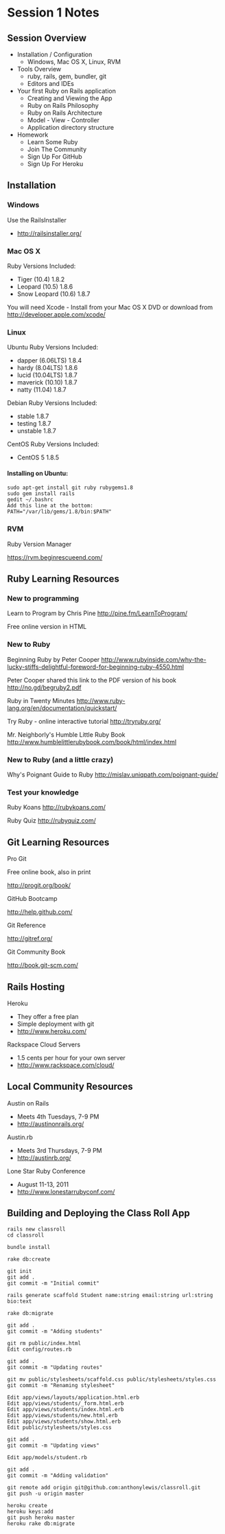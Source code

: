 # Session 1 Notes

## Session Overview

* Installation / Configuration
  * Windows, Mac OS X, Linux, RVM
* Tools Overview
  * ruby, rails, gem, bundler, git
  * Editors and IDEs
* Your first Ruby on Rails application
  * Creating and Viewing the App
  * Ruby on Rails Philosophy
  * Ruby on Rails Architecture
  * Model - View - Controller
  * Application directory structure
* Homework
  * Learn Some Ruby
  * Join The Community
  * Sign Up For GitHub
  * Sign Up For Heroku

## Installation

### Windows

Use the RailsInstaller

* http://railsinstaller.org/

### Mac OS X

Ruby Versions Included:

* Tiger (10.4) 1.8.2
* Leopard (10.5) 1.8.6
* Snow Leopard (10.6) 1.8.7

You will need Xcode - Install from your Mac OS X DVD or
download from http://developer.apple.com/xcode/

### Linux

Ubuntu Ruby Versions Included:

* dapper (6.06LTS) 1.8.4
* hardy (8.04LTS) 1.8.6
* lucid (10.04LTS) 1.8.7
* maverick (10.10) 1.8.7
* natty (11.04) 1.8.7

Debian Ruby Versions Included:

* stable 1.8.7
* testing 1.8.7
* unstable 1.8.7

CentOS Ruby Versions Included:

* CentOS 5 1.8.5

#### Installing on Ubuntu:

    sudo apt-get install git ruby rubygems1.8
    sudo gem install rails
    gedit ~/.bashrc
    Add this line at the bottom:
    PATH="/var/lib/gems/1.8/bin:$PATH"

### RVM

Ruby Version Manager

https://rvm.beginrescueend.com/

## Ruby Learning Resources

### New to programming

Learn to Program by Chris Pine
http://pine.fm/LearnToProgram/

Free online version in HTML

### New to Ruby

Beginning Ruby by Peter Cooper
http://www.rubyinside.com/why-the-lucky-stiffs-delightful-foreword-for-beginning-ruby-4550.html

Peter Cooper shared this link to the PDF version of his book
http://no.gd/begruby2.pdf

Ruby in Twenty Minutes
http://www.ruby-lang.org/en/documentation/quickstart/

Try Ruby - online interactive tutorial
http://tryruby.org/

Mr. Neighborly's Humble Little Ruby Book
http://www.humblelittlerubybook.com/book/html/index.html

### New to Ruby (and a little crazy)

Why's Poignant Guide to Ruby
http://mislav.uniqpath.com/poignant-guide/

### Test your knowledge

Ruby Koans
http://rubykoans.com/

Ruby Quiz
http://rubyquiz.com/


## Git Learning Resources

Pro Git

Free online book, also in print

http://progit.org/book/

GitHub Bootcamp

http://help.github.com/

Git Reference

http://gitref.org/

Git Community Book

http://book.git-scm.com/


## Rails Hosting

Heroku

* They offer a free plan
* Simple deployment with git
* http://www.heroku.com/

Rackspace Cloud Servers

* 1.5 cents per hour for your own server
* http://www.rackspace.com/cloud/


## Local Community Resources

Austin on Rails

* Meets 4th Tuesdays, 7-9 PM
* http://austinonrails.org/

Austin.rb

* Meets 3rd Thursdays, 7-9 PM
* http://austinrb.org/

Lone Star Ruby Conference

* August 11-13, 2011
* http://www.lonestarrubyconf.com/


## Building and Deploying the Class Roll App

    rails new classroll
    cd classroll

    bundle install

    rake db:create

    git init
    git add .
    git commit -m "Initial commit"

    rails generate scaffold Student name:string email:string url:string bio:text

    rake db:migrate

    git add .
    git commit -m "Adding students"

    git rm public/index.html
    Edit config/routes.rb

    git add .
    git commit -m "Updating routes"

    git mv public/stylesheets/scaffold.css public/stylesheets/styles.css
    git commit -m "Renaming stylesheet"

    Edit app/views/layouts/application.html.erb
    Edit app/views/students/_form.html.erb
    Edit app/views/students/index.html.erb
    Edit app/views/students/new.html.erb
    Edit app/views/students/show.html.erb
    Edit public/stylesheets/styles.css

    git add .
    git commit -m "Updating views"

    Edit app/models/student.rb

    git add .
    git commit -m "Adding validation"

    git remote add origin git@github.com:anthonylewis/classroll.git
    git push -u origin master

    heroku create
    heroku keys:add
    git push heroku master
    heroku rake db:migrate


